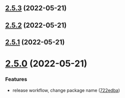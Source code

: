 ## [2.5.3](https://github.com/sensrtrx/mingo-node-ethernet-ip/compare/v2.5.2...v2.5.3) (2022-05-21)



## [2.5.2](https://github.com/sensrtrx/mingo-node-ethernet-ip/compare/v2.5.1...v2.5.2) (2022-05-21)



## [2.5.1](https://github.com/sensrtrx/mingo-node-ethernet-ip/compare/v2.5.0...v2.5.1) (2022-05-21)



# [2.5.0](https://github.com/sensrtrx/mingo-node-ethernet-ip/compare/722edba8ced394e3b5efbd992acbd23779696113...v2.5.0) (2022-05-21)


### Features

* release workflow, change package name ([722edba](https://github.com/sensrtrx/mingo-node-ethernet-ip/commit/722edba8ced394e3b5efbd992acbd23779696113))



